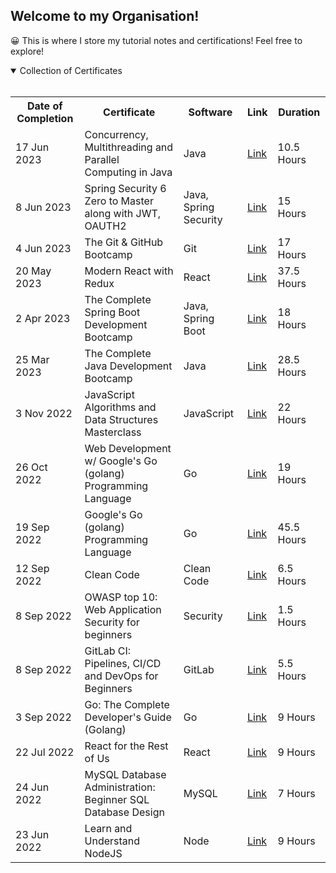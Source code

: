 ## Welcome to my Organisation!

😀 This is where I store my tutorial notes and certifications! Feel free to explore! 

<details open>
  <summary align:"center">Collection of Certificates</summary>
  <br>
  <table>
    <tr>  
      <th>Date of Completion</th>
      <th>Certificate</th>
      <th>Software</th>
      <th>Link</th>
      <th>Duration</th>
    </tr>
    <tr>
      <td>17 Jun 2023</td>
      <td>Concurrency, Multithreading and Parallel Computing in Java</td>
      <td>Java</td>
      <td><a href="https://www.udemy.com/certificate/UC-0b536ec4-8162-458d-a4c6-7bac6c466cff/">Link</a></td>
      <td>10.5 Hours</td>
    </tr>
    <tr>
      <td>8 Jun 2023</td>
      <td>Spring Security 6 Zero to Master along with JWT, OAUTH2</td>
      <td>Java, Spring Security</td>
      <td><a href="https://www.udemy.com/certificate/UC-731e0edf-7b48-4456-92bb-7c04a5d5a528/">Link</a></td>
      <td>15 Hours</td>
    </tr>
    <tr>
      <td>4 Jun 2023</td>
      <td>The Git & GitHub Bootcamp</td>
      <td>Git</td>
      <td><a href="https://www.udemy.com/certificate/UC-bd53f466-921d-4abc-b351-51deee2d7d7c/">Link</a></td>
      <td>17 Hours</td>
    </tr>
    <tr>
      <td>20 May 2023</td>
      <td>Modern React with Redux</td>
      <td>React</td>
      <td><a href="https://www.udemy.com/certificate/UC-a78a556f-2d42-4561-ae58-d63de9db1903/">Link</a></td>
      <td>37.5 Hours</td>
    </tr>
    <tr>
      <td>2 Apr 2023</td>
      <td>The Complete Spring Boot Development Bootcamp</td>
      <td>Java, Spring Boot</td>
      <td><a href="https://www.udemy.com/certificate/UC-cde0b085-4b66-45ab-a16b-8a1d3a4f0acc/">Link</a></td>
      <td>18 Hours</td>
    </tr>
    <tr>
      <td>25 Mar 2023</td>
      <td>The Complete Java Development Bootcamp</td>
      <td>Java</td>
      <td><a href="https://www.udemy.com/certificate/UC-0eae483a-f79c-404c-a1c8-0edfc70a0d66/">Link</a></td>
      <td>28.5 Hours</td>
    </tr>
    <tr>
      <td>3 Nov 2022</td>
      <td>JavaScript Algorithms and Data Structures Masterclass</td>
      <td>JavaScript</td>
      <td><a href="https://www.udemy.com/certificate/UC-f284961e-8034-4d9d-9fd9-a20ebc486c38/">Link</a></td>
      <td>22 Hours</td>
    </tr>
    <tr>
      <td>26 Oct 2022</td>
      <td>Web Development w/ Google's Go (golang) Programming Language</td>
      <td>Go</td>
      <td><a href="https://www.udemy.com/certificate/UC-46eecc21-895b-40af-b2ab-f977c55182c0/">Link</a></td>
      <td>19 Hours</td>
    </tr>
    <tr>
      <td>19 Sep 2022</td>
      <td>Google's Go (golang) Programming Language</td>
      <td>Go</td>
      <td><a href="https://www.udemy.com/certificate/UC-5af41117-1c95-4084-b448-5c22cd7b6413/">Link</a></td>
      <td>45.5 Hours</td>
    </tr>
    <tr>
      <td>12 Sep 2022</td>
      <td>Clean Code</td>
      <td>Clean Code</td>
      <td><a href="https://www.udemy.com/certificate/UC-824a229c-e5b9-4693-8bf5-f164c03fc096/" target="_blank">Link</a></td>
      <td>6.5 Hours</td>
    </tr>
    <tr>
      <td>8 Sep 2022</td>
      <td>OWASP top 10: Web Application Security for beginners</td>
      <td>Security</td>
      <td><a href="https://www.udemy.com/certificate/UC-9ee9f834-9128-47d4-8b27-8eb4c0036752/" target="_blank">Link</a></td>
      <td>1.5 Hours</td>
    </tr>
    <tr>
      <td>8 Sep 2022</td>
      <td>GitLab CI: Pipelines, CI/CD and DevOps for Beginners</td>
      <td>GitLab</td>
      <td><a href="https://www.udemy.com/certificate/UC-1184909b-b4b6-4123-9349-d78d05ee7f13/" target="_blank">Link</a></td>
      <td>5.5 Hours</td>
    </tr>
    <tr>
      <td>3 Sep 2022</td>
      <td>Go: The Complete Developer's Guide (Golang)</td>
      <td>Go</td>
      <td><a href="https://www.udemy.com/certificate/UC-2367ab93-2780-4661-bd0e-8429453ce048/" target="_blank">Link</a></td>
      <td>9 Hours</td>
    </tr>
    <tr>
      <td>22 Jul 2022</td>
      <td>React for the Rest of Us</td>
      <td>React</td>
      <td><a href="https://www.udemy.com/certificate/UC-3681dcd0-a14b-47a1-90f5-1ddfbe4a8a7c/" target="_blank">Link</a></td>
      <td>9 Hours</td>
    </tr>
     <tr>
      <td>24 Jun 2022</td>
      <td>MySQL Database Administration: Beginner SQL Database Design</td>
      <td>MySQL</td>
      <td><a href="https://www.udemy.com/certificate/UC-afa08872-4df8-4492-8a8c-0e43115725f6/" target="_blank">Link</a></td>
      <td>7 Hours</td>
    </tr>
    <tr>
      <td>23 Jun 2022</td>
      <td>Learn and Understand NodeJS</td>
      <td>Node</td>
      <td><a href="https://www.udemy.com/certificate/UC-e1f99207-2779-4327-8910-e4dc8648b6d3/" target="_blank">Link</a></td>
      <td>9 Hours</td>
    </tr>
  </table>
</details>
